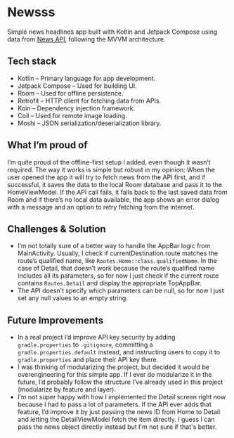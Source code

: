# Newsss
Simple news headlines app built with Kotlin and Jetpack Compose using data from [News API](https://newsapi.org/), following the MVVM architecture.
## Tech stack
- Kotlin – Primary language for app development.
- Jetpack Compose – Used for building UI.
- Room – Used for offline persistence.
- Retrofit – HTTP client for fetching data from APIs.
- Koin – Dependency injection framework.
- Coil – Used for remote image loading.
- Moshi – JSON serialization/deserialization library.
## What I’m proud of
I’m quite proud of the offline-first setup I added, even though it wasn’t required. The way it works is simple but robust in my opinion: When the user opened the app it will try to fetch news from the API first, and if successful, it saves the data to the local Room database and pass it to the HomeViewModel. If the API call fails, it falls back to the last saved data from Room and if there’s no local data available, the app shows an error dialog with a message and an option to retry fetching from the internet.
## Challenges & Solution
- I’m not totally sure of a better way to handle the AppBar logic from MainActivity. Usually, I check if currentDestination.route matches the route’s qualified name, like ```Routes.Home::class.qualifiedName```. In the case of Detail, that doesn’t work because the route’s qualified name includes all its parameters, so for now I just check if the current route contains ```Routes.Detail``` and display the appropriate TopAppBar.
- The API doesn’t specify which parameters can be null, so for now I just set any null values to an empty string.
## Future Improvements
- In a real project I’d improve API key security by adding ```gradle.properties``` to ```.gitignore```, committing a ```gradle.properties.default``` instead, and instructing users to copy it to ```gradle.properties``` and place their API key there.
- I was thinking of modularizing the project, but decided it would be overengineering for this simple app. If I ever do modularize it in the future, I’d probably follow the structure I’ve already used in this project (modularize by feature and layer).
- I’m not super happy with how I implemented the Detail screen right now because I had to pass a lot of parameters. If the API ever adds that feature, I’d improve it by just passing the news ID from Home to Detail and letting the DetailViewModel fetch the item directly. I guess I can pass the news object directly instead but I'm not sure if that's better.